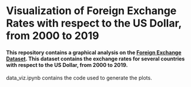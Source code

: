 # Visualization of Foreign Exchange Rates with respect to the US Dollar, from 2000 to 2019

#### This repository contains a graphical analysis on the [Foreign Exchange Dataset](https://drive.google.com/file/d/1XVWwQlcaozVjF6UnBUIIFdC67X-sMeee/view). This dataset contains the exchange rates for several countries with respect to the US Dollar, from 2000 to 2019.

data_viz.ipynb contains the code used to generate the plots.
